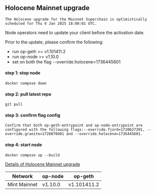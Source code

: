 ## Holocene Mainnet upgrade
```
The Holocene upgrade for the Mainnet Superchain is optimistically scheduled for Thu 9 Jan 2025 18:00:01 UTC.
```

Node operators need to update your client before the activation date.

Prior to the update, please confirm the following:
* run op-geth >= v1.101411.2
* run op-node >= v1.10.0
* set on both the flag  --override.holocene=1736445601

#### step 1: stop node
```
docker compose down
```

#### step 2: pull latest repo
```
git pull
```

#### step 3: confirm flag config
```
Confirm that both op-geth-entrypoint and op-node-entrypoint are configured with the following flags:--override.fjord=1720627201, --override.granite=1726070401 and --override.holocene=1736445601. 

```

#### step 4: start node
```
docker compose up --build
```

[Details of Holocene Mainnet upgrade](https://docs.optimism.io/builders/notices/holocene-changes)

| Network | op-node | op-geth |
| ------- | ------- | ------- |
| Mint Mainnet | v1.10.0 | v1.101411.2 |
